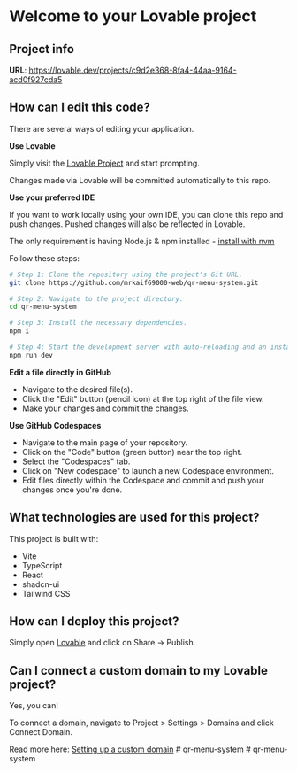 # Welcome to your Lovable project

## Project info

**URL**: https://lovable.dev/projects/c9d2e368-8fa4-44aa-9164-acd0f927cda5

## How can I edit this code?

There are several ways of editing your application.

**Use Lovable**

Simply visit the [Lovable Project](https://lovable.dev/projects/c9d2e368-8fa4-44aa-9164-acd0f927cda5) and start prompting.

Changes made via Lovable will be committed automatically to this repo.

**Use your preferred IDE**

If you want to work locally using your own IDE, you can clone this repo and push changes. Pushed changes will also be reflected in Lovable.

The only requirement is having Node.js & npm installed - [install with nvm](https://github.com/nvm-sh/nvm#installing-and-updating)

Follow these steps:

```sh
# Step 1: Clone the repository using the project's Git URL.
git clone https://github.com/mrkaif69000-web/qr-menu-system.git

# Step 2: Navigate to the project directory.
cd qr-menu-system

# Step 3: Install the necessary dependencies.
npm i

# Step 4: Start the development server with auto-reloading and an instant preview.
npm run dev
```

**Edit a file directly in GitHub**

- Navigate to the desired file(s).
- Click the "Edit" button (pencil icon) at the top right of the file view.
- Make your changes and commit the changes.

**Use GitHub Codespaces**

- Navigate to the main page of your repository.
- Click on the "Code" button (green button) near the top right.
- Select the "Codespaces" tab.
- Click on "New codespace" to launch a new Codespace environment.
- Edit files directly within the Codespace and commit and push your changes once you're done.

## What technologies are used for this project?

This project is built with:

- Vite
- TypeScript
- React
- shadcn-ui
- Tailwind CSS

## How can I deploy this project?

Simply open [Lovable](https://lovable.dev/projects/c9d2e368-8fa4-44aa-9164-acd0f927cda5) and click on Share -> Publish.

## Can I connect a custom domain to my Lovable project?

Yes, you can!

To connect a domain, navigate to Project > Settings > Domains and click Connect Domain.

Read more here: [Setting up a custom domain](https://docs.lovable.dev/tips-tricks/custom-domain#step-by-step-guide)
#   q r - m e n u - s y s t e m  
 #   q r - m e n u - s y s t e m  
 